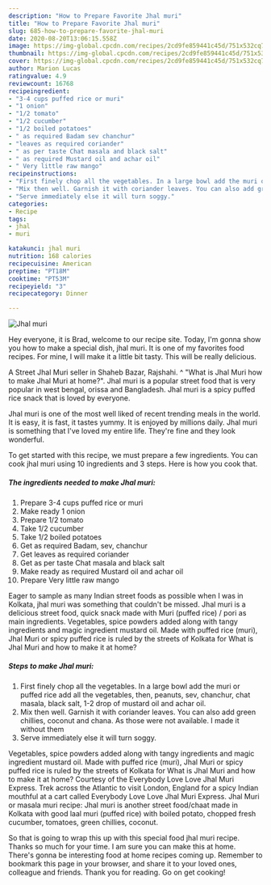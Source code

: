 ```yaml
---
description: "How to Prepare Favorite Jhal muri"
title: "How to Prepare Favorite Jhal muri"
slug: 685-how-to-prepare-favorite-jhal-muri
date: 2020-08-20T13:06:15.558Z
image: https://img-global.cpcdn.com/recipes/2cd9fe859441c45d/751x532cq70/jhal-muri-recipe-main-photo.jpg
thumbnail: https://img-global.cpcdn.com/recipes/2cd9fe859441c45d/751x532cq70/jhal-muri-recipe-main-photo.jpg
cover: https://img-global.cpcdn.com/recipes/2cd9fe859441c45d/751x532cq70/jhal-muri-recipe-main-photo.jpg
author: Marion Lucas
ratingvalue: 4.9
reviewcount: 16768
recipeingredient:
- "3-4 cups puffed rice or muri"
- "1 onion"
- "1/2 tomato"
- "1/2 cucumber"
- "1/2 boiled potatoes"
- " as required Badam sev chanchur"
- "leaves as required coriander"
- " as per taste Chat masala and black salt"
- " as required Mustard oil and achar oil"
- " Very little raw mango"
recipeinstructions:
- "First finely chop all the vegetables. In a large bowl add the muri or puffed rice add all the vegetables, then, peanuts, sev, chanchur, chat masala, black salt, 1-2 drop of mustard oil and achar oil."
- "Mix then well. Garnish it with coriander leaves. You can also add green chillies, coconut and chana. As those were not available. I made it without them"
- "Serve immediately else it will turn soggy."
categories:
- Recipe
tags:
- jhal
- muri

katakunci: jhal muri 
nutrition: 168 calories
recipecuisine: American
preptime: "PT18M"
cooktime: "PT53M"
recipeyield: "3"
recipecategory: Dinner

---
```



![Jhal muri](https://img-global.cpcdn.com/recipes/2cd9fe859441c45d/751x532cq70/jhal-muri-recipe-main-photo.jpg)

Hey everyone, it is Brad, welcome to our recipe site. Today, I'm gonna show you how to make a special dish, jhal muri. It is one of my favorites food recipes. For mine, I will make it a little bit tasty. This will be really delicious.

A Street Jhal Muri seller in Shaheb Bazar, Rajshahi. ^ &#34;What is Jhal Muri how to make Jhal Muri at home?&#34;. Jhal muri is a popular street food that is very popular in west bengal, orissa and Bangladesh. Jhal muri is a spicy puffed rice snack that is loved by everyone.

Jhal muri is one of the most well liked of recent trending meals in the world. It is easy, it is fast, it tastes yummy. It is enjoyed by millions daily. Jhal muri is something that I've loved my entire life. They're fine and they look wonderful.


To get started with this recipe, we must prepare a few ingredients. You can cook jhal muri using 10 ingredients and 3 steps. Here is how you cook that.

<!--inarticleads1-->

##### The ingredients needed to make Jhal muri:

1. Prepare 3-4 cups puffed rice or muri
1. Make ready 1 onion
1. Prepare 1/2 tomato
1. Take 1/2 cucumber
1. Take 1/2 boiled potatoes
1. Get  as required Badam, sev, chanchur
1. Get leaves as required coriander
1. Get  as per taste Chat masala and black salt
1. Make ready  as required Mustard oil and achar oil
1. Prepare  Very little raw mango


Eager to sample as many Indian street foods as possible when I was in Kolkata, jhal muri was something that couldn&#39;t be missed. Jhal muri is a delicious street food, quick snack made with Muri (puffed rice) / pori as main ingredients. Vegetables, spice powders added along with tangy ingredients and magic ingredient mustard oil. Made with puffed rice (muri), Jhal Muri or spicy puffed rice is ruled by the streets of Kolkata for What is Jhal Muri and how to make it at home? 

<!--inarticleads2-->

##### Steps to make Jhal muri:

1. First finely chop all the vegetables. In a large bowl add the muri or puffed rice add all the vegetables, then, peanuts, sev, chanchur, chat masala, black salt, 1-2 drop of mustard oil and achar oil.
1. Mix then well. Garnish it with coriander leaves. You can also add green chillies, coconut and chana. As those were not available. I made it without them
1. Serve immediately else it will turn soggy.


Vegetables, spice powders added along with tangy ingredients and magic ingredient mustard oil. Made with puffed rice (muri), Jhal Muri or spicy puffed rice is ruled by the streets of Kolkata for What is Jhal Muri and how to make it at home? Courtesy of the Everybody Love Love Jhal Muri Express. Trek across the Atlantic to visit London, England for a spicy Indian mouthful at a cart called Everybody Love Love Jhal Muri Express. Jhal Muri or masala muri recipe: Jhal muri is another street food/chaat made in Kolkata with good laal muri (puffed rice) with boiled potato, chopped fresh cucumber, tomatoes, green chillies, coconut. 

So that is going to wrap this up with this special food jhal muri recipe. Thanks so much for your time. I am sure you can make this at home. There's gonna be interesting food at home recipes coming up. Remember to bookmark this page in your browser, and share it to your loved ones, colleague and friends. Thank you for reading. Go on get cooking!
